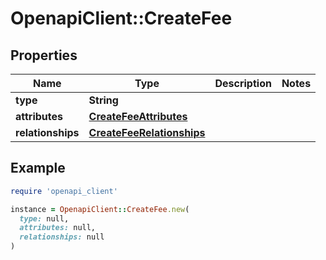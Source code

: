 # OpenapiClient::CreateFee

## Properties

| Name | Type | Description | Notes |
| ---- | ---- | ----------- | ----- |
| **type** | **String** |  |  |
| **attributes** | [**CreateFeeAttributes**](CreateFeeAttributes.md) |  |  |
| **relationships** | [**CreateFeeRelationships**](CreateFeeRelationships.md) |  |  |

## Example

```ruby
require 'openapi_client'

instance = OpenapiClient::CreateFee.new(
  type: null,
  attributes: null,
  relationships: null
)
```


